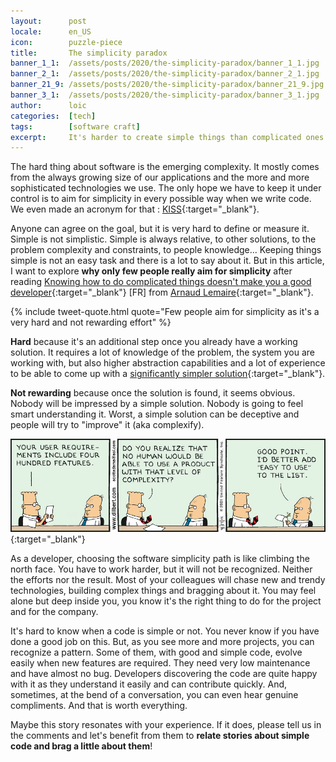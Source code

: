 ```yaml
---
layout:      post
locale:      en_US
icon:        puzzle-piece
title:       The simplicity paradox
banner_1_1:  /assets/posts/2020/the-simplicity-paradox/banner_1_1.jpg
banner_2_1:  /assets/posts/2020/the-simplicity-paradox/banner_2_1.jpg
banner_21_9: /assets/posts/2020/the-simplicity-paradox/banner_21_9.jpg
banner_3_1:  /assets/posts/2020/the-simplicity-paradox/banner_3_1.jpg
author:      loic
categories:  [tech]
tags:        [software craft]
excerpt:     It's harder to create simple things than complicated ones. This apparent paradox is deeply rooted in the software industry and most of developer work is to overcome it.
---
```


The hard thing about software is the emerging complexity.
It mostly comes from the always growing size of our applications and the more and more sophisticated technologies we use.
The only hope we have to keep it under control is to aim for simplicity in every possible way when we write code.
We even made an acronym for that : [KISS](https://en.wikipedia.org/wiki/KISS_principle){:target="_blank"}.

Anyone can agree on the goal, but it is very hard to define or measure it. 
Simple is not simplistic. Simple is always relative, to other solutions, to the problem complexity and constraints, to people knowledge...
Keeping things simple is not an easy task and there is a lot to say about it.
But in this article, I want to explore **why only few people really aim for simplicity** after reading
[Knowing how to do complicated things doesn't make you a good developer](https://www.lilobase.me/savoir-faire-des-choses-compliquees-ne-fait-pas-de-vous-un-bon-developpeur){:target="_blank"} [FR] from [Arnaud Lemaire](https://twitter.com/lilobase){:target="_blank"}.

{% include tweet-quote.html quote="Few people aim for simplicity as it's a very hard and not rewarding effort" %}

**Hard** because it's an additional step once you already have a working solution. It requires a lot of knowledge of the problem, the system you are working with,
but also higher abstraction capabilities and a lot of experience to be able to come up with a [significantly simpler solution](http://www.malinc.se/math/trigonometry/geocentrismen.php){:target="_blank"}.

**Not rewarding** because once the solution is found, it seems obvious. Nobody will be impressed by a simple solution.
Nobody is going to feel smart understanding it. Worst, a simple solution can be deceptive and people will try to "improve" it (aka complexify).

[![Easy to use dilbert](/assets/posts/2020/the-simplicity-paradox/easy-to-use-dilbert.jpg)](https://dilbert.com/strip/2001-04-14){:target="_blank"}

As a developer, choosing the software simplicity path is like climbing the north face.
You have to work harder, but it will not be recognized. Neither the efforts nor the result.
Most of your colleagues will chase new and trendy technologies, building complex things and bragging about it.
You may feel alone but deep inside you, you know it's the right thing to do for the project and for the company.

It's hard to know when a code is simple or not. You never know if you have done a good job on this.
But, as you see more and more projects, you can recognize a pattern. Some of them, with good and simple code, evolve easily when new features are required.
They need very low maintenance and have almost no bug. Developers discovering the code are quite happy with it as they understand it easily and can contribute quickly.
And, sometimes, at the bend of a conversation, you can even hear genuine compliments. And that is worth everything.

Maybe this story resonates with your experience.
If it does, please tell us in the comments and let's benefit from them to **relate stories about simple code and brag a little about them**!
